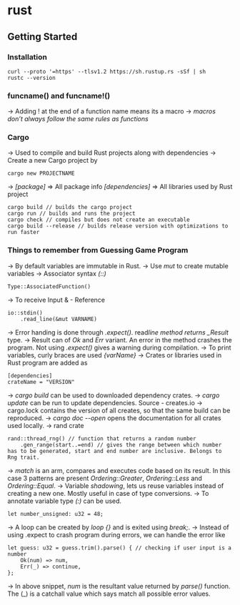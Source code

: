 # rust

## Getting Started

### Installation

```
curl --proto '=https' --tlsv1.2 https://sh.rustup.rs -sSf | sh
rustc --version
```

### funcname() and funcname!()

-> Adding ! at the end of a function name means its a macro
-> _macros don’t always follow the same rules as functions_

### Cargo

-> Used to compile and build Rust projects along with dependencies
-> Create a new Cargo project by

```
cargo new PROJECTNAME
```

-> _[package]_ => All package info _[dependencies]_ => All libraries used by Rust project

```
cargo build // builds the cargo project
cargo run // builds and runs the project
cargo check // compiles but does not create an executable
cargo build --release // builds release version with optimizations to run faster
```

### Things to remember from Guessing Game Program

-> By default variables are immutable in Rust.
-> Use _mut_ to create mutable variables
-> Associator syntax _(::)_

```
Type::AssociatedFunction()
```

-> To receive Input & - Reference

```
io::stdin()
    .read_line(&mut VARNAME)
```

-> Error handing is done through _.expect()_. read*line method returns \_Result* type.
-> Result can of _Ok_ and _Err_ variant. An error in the method crashes the program. Not using _.expect()_ gives a warning during compilation.
-> To print variables, curly braces are used _{varName}_
-> Crates or libraries used in Rust program are added as

```
[dependencies]
crateName = "VERSION"
```

-> _cargo build_ can be used to downloaded dependency crates.
-> _cargo update_ can be run to update dependencies. Source - creates.io
-> cargo.lock contains the version of all creates, so that the same build can be reproduced.
-> _cargo doc --open_ opens the documentation for all crates used locally.
-> rand crate

```
rand::thread_rng() // function that returns a random number
    .gen_range(start..=end) // gives the range between which number has to be generated, start and end number are inclusive. Belongs to Rng trait.
```

-> _match_ is an arm, compares and executes code based on its result. In this case 3 patterns are present _Ordering::Greater_, _Ordering::Less_ and _Ordering::Equal_.
-> Variable _shadowing_, lets us reuse variables instead of creating a new one. Mostly useful in case of type conversions.
-> To annotate variable type _(:)_ can be used.

```
let number_unsigned: u32 = 48;
```

-> A loop can be created by _loop {}_ and is exited using _break;_.
-> Instead of using .expect to crash program during errors, we can handle the error like

```
let guess: u32 = guess.trim().parse() { // checking if user input is a number
    Ok(num) => num,
    Err(_) => continue,
};
```

-> In above snippet, _num_ is the resultant value returned by _parse()_ function. The (\_) is a catchall value which says match all possible error values.
